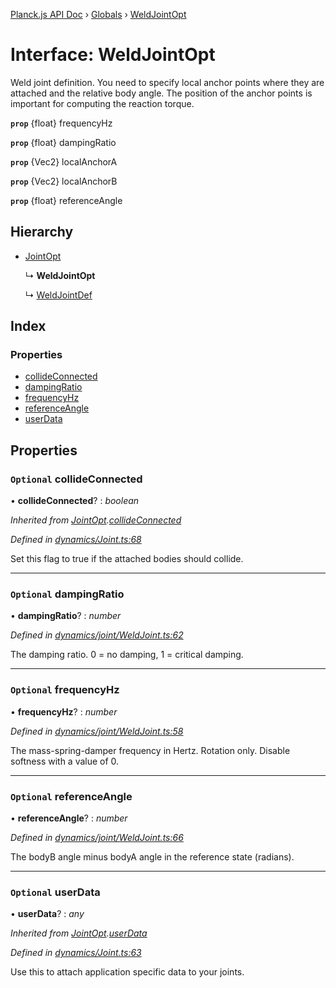 [Planck.js API Doc](../README.md) › [Globals](../globals.md) › [WeldJointOpt](weldjointopt.md)

# Interface: WeldJointOpt

Weld joint definition. You need to specify local anchor points where they are
attached and the relative body angle. The position of the anchor points is
important for computing the reaction torque.

**`prop`** {float} frequencyHz

**`prop`** {float} dampingRatio

**`prop`** {Vec2} localAnchorA

**`prop`** {Vec2} localAnchorB

**`prop`** {float} referenceAngle

## Hierarchy

* [JointOpt](jointopt.md)

  ↳ **WeldJointOpt**

  ↳ [WeldJointDef](weldjointdef.md)

## Index

### Properties

* [collideConnected](weldjointopt.md#optional-collideconnected)
* [dampingRatio](weldjointopt.md#optional-dampingratio)
* [frequencyHz](weldjointopt.md#optional-frequencyhz)
* [referenceAngle](weldjointopt.md#optional-referenceangle)
* [userData](weldjointopt.md#optional-userdata)

## Properties

### `Optional` collideConnected

• **collideConnected**? : *boolean*

*Inherited from [JointOpt](jointopt.md).[collideConnected](jointopt.md#optional-collideconnected)*

*Defined in [dynamics/Joint.ts:68](https://github.com/shakiba/planck.js/blob/1bc1208/src/dynamics/Joint.ts#L68)*

Set this flag to true if the attached bodies
should collide.

___

### `Optional` dampingRatio

• **dampingRatio**? : *number*

*Defined in [dynamics/joint/WeldJoint.ts:62](https://github.com/shakiba/planck.js/blob/1bc1208/src/dynamics/joint/WeldJoint.ts#L62)*

The damping ratio. 0 = no damping, 1 = critical damping.

___

### `Optional` frequencyHz

• **frequencyHz**? : *number*

*Defined in [dynamics/joint/WeldJoint.ts:58](https://github.com/shakiba/planck.js/blob/1bc1208/src/dynamics/joint/WeldJoint.ts#L58)*

The mass-spring-damper frequency in Hertz. Rotation only. Disable softness
with a value of 0.

___

### `Optional` referenceAngle

• **referenceAngle**? : *number*

*Defined in [dynamics/joint/WeldJoint.ts:66](https://github.com/shakiba/planck.js/blob/1bc1208/src/dynamics/joint/WeldJoint.ts#L66)*

The bodyB angle minus bodyA angle in the reference state (radians).

___

### `Optional` userData

• **userData**? : *any*

*Inherited from [JointOpt](jointopt.md).[userData](jointopt.md#optional-userdata)*

*Defined in [dynamics/Joint.ts:63](https://github.com/shakiba/planck.js/blob/1bc1208/src/dynamics/Joint.ts#L63)*

Use this to attach application specific data to your joints.
